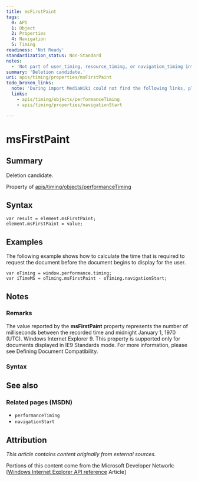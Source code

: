 ```yaml
---
title: msFirstPaint
tags:
  0: API
  1: Object
  2: Properties
  4: Navigation
  5: Timing
readiness: 'Not Ready'
standardization_status: Non-Standard
notes:
  - 'Not part of user_timing, resource_timing, or navigation_timing interfaces. Non-standard; deletion candidate'
summary: 'Deletion candidate.'
uri: apis/timing/properties/msFirstPaint
todo_broken_links:
  note: 'During import MediaWiki could not find the following links, please fix and adjust this list.'
  links:
    - apis/timing/objects/performanceTiming
    - apis/timing/properties/navigationStart

---
```

# msFirstPaint

## Summary

Deletion candidate.

<span data-meta="applies_to" data-type="key">Property of <span data-type="value">[apis/timing/objects/performanceTiming](/w/index.php?title=apis/timing/objects/performanceTiming&action=edit&redlink=1)</span></span>

## Syntax

``` {.js}
var result = element.msFirstPaint;
element.msFirstPaint = value;
```

## Examples

The following example shows how to calculate the time that is required to request the document before the document begins to display for the user.

    var oTiming = window.performance.timing;
    var iTimeMS = oTiming.msFirstPaint - oTiming.navigationStart;

## Notes

### Remarks

The value reported by the **msFirstPaint** property represents the number of milliseconds between the recorded time and midnight January 1, 1970 (UTC). Windows Internet Explorer 9. This property is supported only for documents displayed in IE9 Standards mode. For more information, please see Defining Document Compatibility.

### Syntax

## See also

### Related pages (MSDN)

-   `performanceTiming`
-   `navigationStart`

## Attribution

*This article contains content originally from external sources.*

Portions of this content come from the Microsoft Developer Network: [[Windows Internet Explorer API reference](http://msdn.microsoft.com/en-us/library/ie/hh828809%28v=vs.85%29.aspx) Article]

